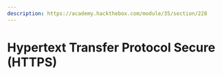 ```yaml
---
description: https://academy.hackthebox.com/module/35/section/228
---
```


# Hypertext Transfer Protocol Secure (HTTPS)

